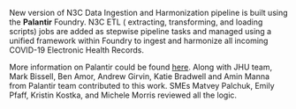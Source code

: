 New version of N3C Data Ingestion and Harmonization pipeline is built using the **Palantir** Foundry.  N3C ETL ( extracting, transforming, and loading scripts) jobs are added as stepwise pipeline tasks and managed using a unified framework within Foundry to ingest and harmonize all incoming COVID-19 Electronic Health Records.

More information on Palantir could be found [here](https://palantir.com/).
Along with JHU team, Mark Bissell, Ben Amor, Andrew Girvin, Katie Bradwell and Amin Manna from Palantir team contributed to this work. SMEs Matvey Palchuk, Emily Pfaff, Kristin Kostka, and Michele Morris reviewed all the logic. 
